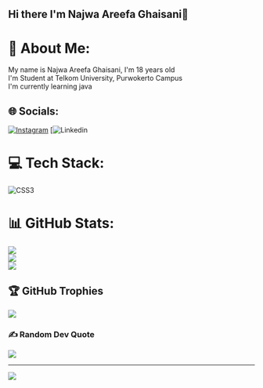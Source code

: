 ## Hi there I'm Najwa Areefa Ghaisani👋

# 💫 About Me:
My name is Najwa Areefa Ghaisani, I'm 18 years old<br>I'm Student at Telkom University, Purwokerto Campus<br>I'm currently learning java


## 🌐 Socials:
[![Instagram](https://img.shields.io/badge/Instagram-%23E4405F.svg?logo=Instagram&logoColor=white)](https://instagram.com/@najwarre) 
[![Linkedin](https://www.linkedin.com/in/najwa-areefa-242a0b296/)


# 💻 Tech Stack:
![CSS3](https://img.shields.io/badge/css3-%231572B6.svg?style=for-the-badge&logo=css3&logoColor=white)
# 📊 GitHub Stats:
![](https://github-readme-stats.vercel.app/api?username=najwaa-a&theme=rose&hide_border=false&include_all_commits=false&count_private=true)<br/>
![](https://github-readme-streak-stats.herokuapp.com/?user=najwaa-a&theme=rose&hide_border=false)<br/>
![](https://github-readme-stats.vercel.app/api/top-langs/?username=najwaa-a&theme=rose&hide_border=false&include_all_commits=false&count_private=true&layout=compact)

## 🏆 GitHub Trophies
![](https://github-profile-trophy.vercel.app/?username=najwaa-a&theme=rose&no-frame=false&no-bg=false&margin-w=4)

### ✍️ Random Dev Quote
![](https://quotes-github-readme.vercel.app/api?type=horizontal&theme=radical)

---
[![](https://visitcount.itsvg.in/api?id=najwaa-a&icon=0&color=10)](https://visitcount.itsvg.in)

<!-- Proudly created with GPRM ( https://gprm.itsvg.in ) -->

<!--
**najwaa-a/najwaa-a** is a ✨ _special_ ✨ repository because its `README.md` (this file) appears on your GitHub profile.

Here are some ideas to get you started:

- 🔭 I’m currently working on ...
- 🌱 I’m currently learning ...
- 👯 I’m looking to collaborate on ...
- 🤔 I’m looking for help with ...
- 💬 Ask me about ...
- 📫 How to reach me: ...
- 😄 Pronouns: ...
- ⚡ Fun fact: ...
-->
